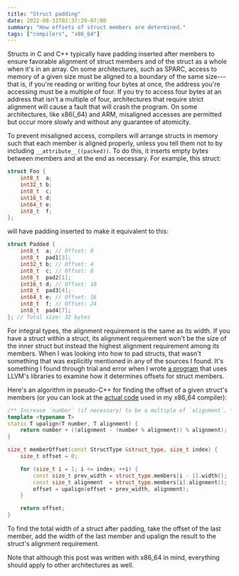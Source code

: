 ```yaml
---
title: "Struct padding"
date: 2022-08-31T02:37:29-07:00
summary: "How offsets of struct members are determined."
tags: ["compilers", "x86_64"]
---
```


Structs in C and C++ typically have padding inserted after members to ensure favorable alignment of struct members and
of the struct as a whole when it's in an array. On some architectures, such as SPARC, access to memory of a given size
must be aligned to a boundary of the same size---that is, if you're reading or writing four bytes at once, the address
you're accessing must be a multiple of four. If you try to access four bytes at an address that isn't a multiple of
four, architectures that require strict alignment will cause a fault that will crash the program. On some architectures,
like x86(_64) and ARM, misaligned accesses are permitted but occur more slowly and without any guarantee of atomicity.

To prevent misaligned access, compilers will arrange structs in memory such that each member is aligned properly, unless
you tell them not to by including `__attribute__((packed))`. To do this, it inserts empty bytes between members and at
the end as necessary. For example, this struct:

```c++
struct Foo {
	int8_t  a;
	int32_t b;
	int8_t  c;
	int16_t d;
	int64_t e;
	int8_t  f;
};
```

will have padding inserted to make it equivalent to this:

```c++
struct Padded {
	int8_t  a; // Offset: 0
	int8_t  pad1[3];
	int32_t b; // Offset: 4
	int8_t  c; // Offset: 8
	int8_t  pad2[1];
	int16_t d; // Offset: 10
	int8_t  pad3[4];
	int64_t e; // Offset: 16
	int8_t  f; // Offset: 24
	int8_t  pad4[7];
}; // Total size: 32 bytes
```

For integral types, the alignment requirement is the same as its width. If you have a struct within a struct, its
alignment requirement won't be the size of the inner struct but instead the highest alignment requirement among its
members. When I was looking into how to pad structs, that wasn't something that was explicitly mentioned in any of the
sources I found. It's something I found through trial and error when I wrote [a program](https://github.com/heimskr/llvmhack)
that uses LLVM's libraries to examine how it determines offsets for struct members.

Here's an algorithm in pseudo-C++ for finding the offset of a given struct's members (or you can look at the
[actual code](https://github.com/heimskr/ll2x/blob/master/src/compiler/PaddedStructs.cpp) used in my x86_64 compiler):

```c++
/** Increase `number` (if necessary) to be a multiple of `alignment`. */
template <typename T>
static T upalign(T number, T alignment) {
	return number + ((alignment - (number % alignment)) % alignment);
}

size_t memberOffset(const StructType &struct_type, size_t index) {
	size_t offset = 0;

	for (size_t i = 1; i <= index; ++i) {
		const size_t prev_width = struct_type.members[i - 1].width();
		const size_t alignment  = struct_type.members[i].alignment();
		offset = upalign(offset + prev_width, alignment);
	}

	return offset;
}
```

To find the total width of a struct after padding, take the offset of the last member, add the width of the last member
and upalign the result to the struct's alignment requirement.

Note that although this post was written with x86_64 in mind, everything should apply to other architectures as well.